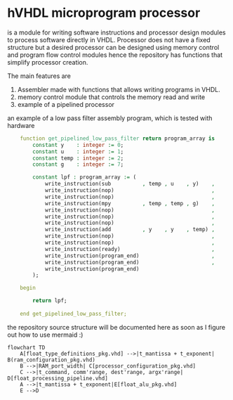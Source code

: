 # hVHDL microprogram processor
is a module for writing software instructions and processor design modules to process software directly in VHDL. Processor does not have a fixed structure but a desired processor can be designed using memory control and program flow control modules hence the repository has functions that simplify processor creation. 

The main features are
1. Assembler made with functions that allows writing programs in VHDL. 
2. memory control module that controls the memory read and write
3. example of a pipelined processor

an example of a low pass filter assembly program, which is tested with hardware
```vhdl
    function get_pipelined_low_pass_filter return program_array is
        constant y    : integer := 0;
        constant u    : integer := 1;
        constant temp : integer := 2;
        constant g    : integer := 7;

        constant lpf : program_array := (
            write_instruction(sub          , temp , u    , y)    ,
            write_instruction(nop)                               ,
            write_instruction(nop)                               ,
            write_instruction(mpy          , temp , temp , g)    ,
            write_instruction(nop)                               ,
            write_instruction(nop)                               ,
            write_instruction(nop)                               ,
            write_instruction(add          , y    , y    , temp) ,
            write_instruction(nop)                               ,
            write_instruction(nop)                               ,
            write_instruction(ready)                             ,
            write_instruction(program_end)                       ,
            write_instruction(program_end)                       ,
            write_instruction(program_end)
        );

    begin

        return lpf;
        
    end get_pipelined_low_pass_filter;
```

the repository source structure will be documented here as soon as I figure out how to use mermaid :) 

```mermaid
flowchart TD
    A[float_type_definitions_pkg.vhd] -->|t_mantissa + t_exponent| B(ram_configuration_pkg.vhd)
    B -->|RAM_port_width| C[processor_configuration_pkg.vhd]
    C -->|t_command, comm'range, dest'range, argx'range| D[float_processing_pipeline.vhd]
    A -->|t_mantissa + t_exponent|E[float_alu_pkg.vhd]
    E -->D
```
